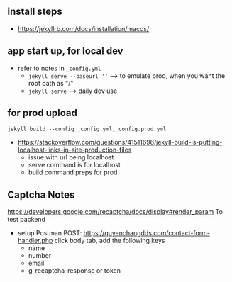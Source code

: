 
## install steps
- https://jekyllrb.com/docs/installation/macos/


## app start up, for local dev
- refer to notes in `_config.yml`
  - `jekyll serve --baseurl ''` --> to emulate prod, when you want the root path as "/"
  - `jekyll serve` --> daily dev use


## for prod upload
`jekyll build --config _config.yml,_config.prod.yml`
- https://stackoverflow.com/questions/41511696/jekyll-build-is-putting-localhost-links-in-site-production-files
  - issue with url being localhost
  - serve command is for localhost
  - build command preps for prod



## Captcha Notes
https://developers.google.com/recaptcha/docs/display#render_param
To test backend
- setup Postman
  POST: https://quyenchangdds.com/contact-form-handler.php
  click body tab, add the following keys
  - name
  - number
  - email
  - g-recaptcha-response or token
